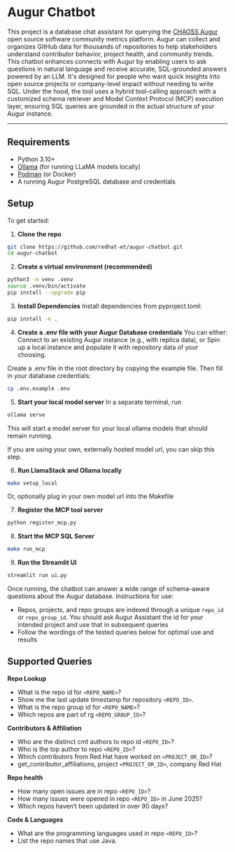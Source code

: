 # Augur Chatbot


This project is a database chat assistant for querying the [CHAOSS Augur](https://chaoss.github.io/augur/) open source software community metrics platform. Augur can collect and organizes GitHub data for thousands of repositories to help stakeholders understand contributor behavior, project health, and community trends.
This chatbot enhances connects with Augur by enabling users to ask questions in natural language and receive accurate, SQL-grounded answers powered by an LLM. It's designed for people who want quick insights into open source projects or company-level impact without needing to write SQL. Under the hood, the tool uses a hybrid tool-calling approach with a customized schema retriever and Model Context Protocol (MCP) execution layer, ensuring SQL queries are grounded in the actual structure of your Augur instance.

---
## Requirements
- Python 3.10+
- [Ollama](https://ollama.com/) (for running LLaMA models locally)
- [Podman](https://podman.io/) (or Docker)
- A running Augur PostgreSQL database and credentials

## Setup
To get started:
1. **Clone the repo**
```bash
git clone https://github.com/redhat-et/augur-chatbot.git
cd augur-chatbot
```
2. **Create a virtual environment (recommended)**
```bash
python3 -m venv .venv
source .venv/bin/activate
pip install --upgrade pip
```
3. **Install Dependencies**
Install dependencies from pyproject.toml:
```bash
pip install -e .
```
4. **Create a .env file with your Augur Database credentials**
You can either:
Connect to an existing Augur instance (e.g., with replica data), or
Spin up a local instance and populate it with repository data of your choosing.

Create a .env file in the root directory by copying the example file. Then fill in your database credentials:
```bash
cp .env.example .env
```


5. **Start your local model server**
In a separate terminal, run
```bash
ollama serve
```
This will start a model server for your local ollama models that should remain running.

If you are using your own, externally hosted model url, you can skip this step.

6. **Run LlamaStack and Ollama locally**
```bash
make setup_local
```
Or, optionally plug in your own model url into the Makefile

7. **Register the MCP tool server**
```bash
python register_mcp.py
```

8. **Start the MCP SQL Server**
```bash
make run_mcp
```

9. **Run the Streamlit UI**
```bash
streamlit run ui.py
```

Once running, the chatbot can answer a wide range of schema-aware questions about the Augur database.
Instructions for use:
- Repos, projects, and repo groups are indexed through a unique `repo_id` or `repo_group_id`. You should ask Augur Assistant the id for your intended project and use that in subsequent queries
- Follow the wordings of the tested queries below for optimal use and results
  
## Supported Queries
**Repo Lookup**
- What is the repo id for `<REPO_NAME>`?
- Show me the last update timestamp for repository `<REPO_ID>`.
- What is the repo group id for `<REPO_NAME>`?
- Which repos are part of rg `<REPO_GROUP_ID>`?

**Contributors & Affiliation**
- Who are the distinct cmt authors to repo id `<REPO_ID>`?
- Who is the top author to repo `<REPO_ID>`?
- Which contributors from Red Hat have worked on `<PROJECT_OR_ID>`?
- get_contributor_affiliations, project `<PROJECT_OR_ID>`, company Red Hat

**Repo health**
- How many open issues are in repo `<REPO_ID>`?
- How many issues were opened in repo `<REPO_ID>` in June 2025?
- Which repos haven’t been updated in over 90 days?

**Code & Languages**
- What are the programming languages used in repo `<REPO_ID>`?
- List the repo names that use Java.



   
